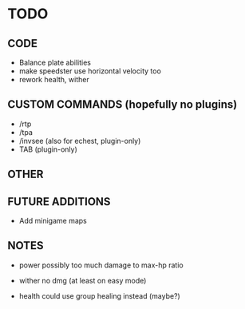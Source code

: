 # TODO

## CODE
- Balance plate abilities
- make speedster use horizontal velocity too
- rework health, wither

## CUSTOM COMMANDS (hopefully no plugins)
- /rtp
- /tpa
- /invsee (also for echest, plugin-only)
- TAB (plugin-only)

## OTHER


## FUTURE ADDITIONS
- Add minigame maps





## NOTES
- power possibly too much damage to max-hp ratio

- wither no dmg (at least on easy mode)

- health could use group healing instead (maybe?)